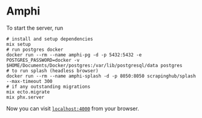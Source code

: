 # Amphi

To start the server, run

```
# install and setup dependencies
mix setup
# run postgres docker
docker run --rm --name amphi-pg -d -p 5432:5432 -e POSTGRES_PASSWORD=docker -v $HOME/Documents/Docker/postgres:/var/lib/postgresql/data postgres
# to run splash (headless browser)
docker run --rm --name amphi-splash -d -p 8050:8050 scrapinghub/splash --max-timeout 300
# if any outstanding migrations
mix ecto.migrate 
mix phx.server
```

Now you can visit [`localhost:4000`](http://localhost:4000) from your browser.
